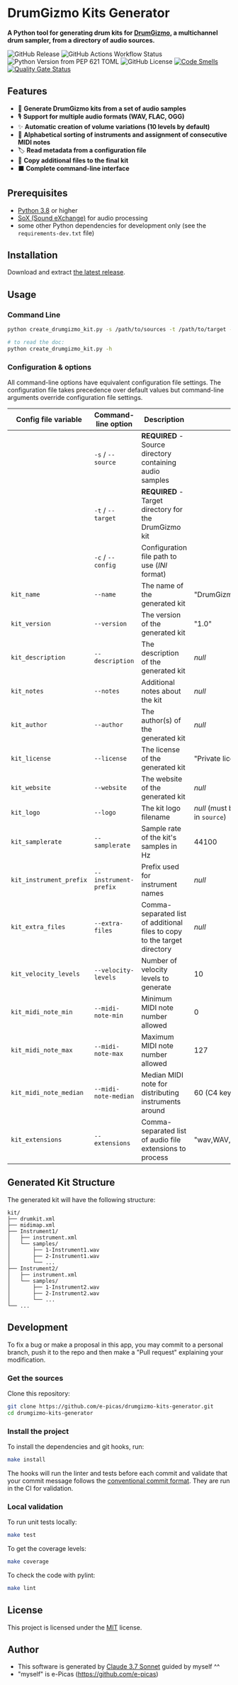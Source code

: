 # DrumGizmo Kits Generator

**A Python tool for generating drum kits for [DrumGizmo](https://drumgizmo.org/), a multichannel drum sampler, from a directory of audio sources.**

![GitHub Release](https://img.shields.io/github/v/release/e-picas/drumgizmo-kits-generator)
![GitHub Actions Workflow Status](https://img.shields.io/github/actions/workflow/status/e-picas/drumgizmo-kits-generator/quality.yml?branch=master)
![Python Version from PEP 621 TOML](https://img.shields.io/python/required-version-toml?tomlFilePath=https%3A%2F%2Fraw.githubusercontent.com%2Fe-picas%2Fdrumgizmo-kits-generator%2Frefs%2Fheads%2Fmaster%2Fpyproject.toml)
![GitHub License](https://img.shields.io/github/license/e-picas/drumgizmo-kits-generator)
[![Code Smells](https://sonarcloud.io/api/project_badges/measure?project=e-picas_drumgizmo-kits-generator&metric=code_smells)](https://sonarcloud.io/summary/new_code?id=e-picas_drumgizmo-kits-generator)
[![Quality Gate Status](https://sonarcloud.io/api/project_badges/measure?project=e-picas_drumgizmo-kits-generator&metric=alert_status)](https://sonarcloud.io/summary/new_code?id=e-picas_drumgizmo-kits-generator)

## Features

- 🚀 **Generate DrumGizmo kits from a set of audio samples**
- 🎙️ **Support for multiple audio formats (WAV, FLAC, OGG)**
- ✨ **Automatic creation of volume variations (10 levels by default)**
- 🧮 **Alphabetical sorting of instruments and assignment of consecutive MIDI notes**
- 🏷️ **Read metadata from a configuration file**
- 📜 **Copy additional files to the final kit**
- ⬛ **Complete command-line interface**

## Prerequisites

- [Python 3.8](https://www.python.org/downloads/) or higher
- [SoX (Sound eXchange)](https://sourceforge.net/projects/sox/) for audio processing
- some other Python dependencies for development only (see the `requirements-dev.txt` file)

## Installation

Download and extract [the latest release](https://github.com/e-picas/drumgizmo-kits-generator/releases).

## Usage

### Command Line

```bash
python create_drumgizmo_kit.py -s /path/to/sources -t /path/to/target -c /path/to/config.ini

# to read the doc:
python create_drumgizmo_kit.py -h
```

### Configuration & options

All command-line options have equivalent configuration file settings. The configuration file takes precedence over default values but command-line arguments override configuration file settings.

| Config file variable | Command-line option | Description | Default |
|----------------------|---------------------|-------------|---------|
| | `-s` / `--source` | **REQUIRED** - Source directory containing audio samples | |
| | `-t` / `--target` | **REQUIRED** - Target directory for the DrumGizmo kit | |
| | `-c` / `--config` | Configuration file path to use (*INI* format) | |
| `kit_name` | `--name` | The name of the generated kit | "DrumGizmo Kit" |
| `kit_version` | `--version` | The version of the generated kit | "1.0" |
| `kit_description` | `--description` | The description of the generated kit | *null* |
| `kit_notes` | `--notes` | Additional notes about the kit | *null* |
| `kit_author` | `--author` | The author(s) of the generated kit | *null* |
| `kit_license` | `--license` | The license of the generated kit | "Private license" |
| `kit_website` | `--website` | The website of the generated kit | *null* |
| `kit_logo` | `--logo` | The kit logo filename | *null* (must be a valid local path in `source`) |
| `kit_samplerate` | `--samplerate` | Sample rate of the kit's samples in Hz | 44100 |
| `kit_instrument_prefix` | `--instrument-prefix` | Prefix used for instrument names | *null* |
| `kit_extra_files` | `--extra-files` | Comma-separated list of additional files to copy to the target directory | *null* |
| `kit_velocity_levels` | `--velocity-levels` | Number of velocity levels to generate | 10 |
| `kit_midi_note_min` | `--midi-note-min` | Minimum MIDI note number allowed | 0 |
| `kit_midi_note_max` | `--midi-note-max` | Maximum MIDI note number allowed | 127 |
| `kit_midi_note_median` | `--midi-note-median` | Median MIDI note for distributing instruments around | 60 (C4 key) |
| `kit_extensions` | `--extensions` | Comma-separated list of audio file extensions to process | "wav,WAV,flac,FLAC,ogg,OGG" |

## Generated Kit Structure

The generated kit will have the following structure:

```
kit/
├── drumkit.xml
├── midimap.xml
├── Instrument1/
│   ├── instrument.xml
│   └── samples/
│       ├── 1-Instrument1.wav
│       ├── 2-Instrument1.wav
│       └── ...
├── Instrument2/
│   ├── instrument.xml
│   └── samples/
│       ├── 1-Instrument2.wav
│       ├── 2-Instrument2.wav
│       └── ...
└── ...
```

## Development

To fix a bug or make a proposal in this app, you may commit to a personal branch, push it to the repo and then
make a "Pull request" explaining your modification.

### Get the sources

Clone this repository:

```bash
git clone https://github.com/e-picas/drumgizmo-kits-generator.git
cd drumgizmo-kits-generator
```

### Install the project

To install the dependencies and git hooks, run:

```bash
make install
```

The hooks will run the linter and tests before each commit and validate that your commit message follows the [conventional commit format](https://www.conventionalcommits.org/en/v1.0.0/). They are run in the CI for validation.

### Local validation

To run unit tests locally:

```bash
make test
```

To get the coverage levels:

```bash
make coverage
```

To check the code with pylint:

```bash
make lint
```

## License

This project is licensed under the [MIT](LICENSE) license.

## Author

- This software is generated by [Claude 3.7 Sonnet](https://claude.ai/) guided by myself ^^
- "myself" is e-Picas (<https://github.com/e-picas>)
